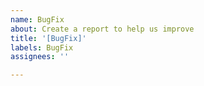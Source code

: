 ```yaml
---
name: BugFix
about: Create a report to help us improve
title: '[BugFix]'
labels: BugFix
assignees: ''

---
```



